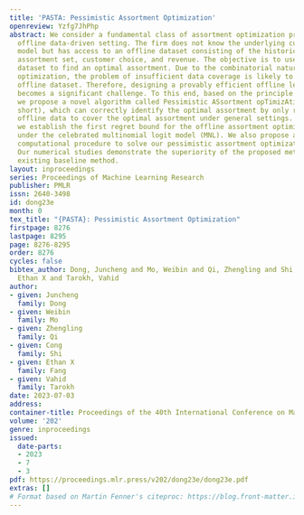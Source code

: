 ```yaml
---
title: 'PASTA: Pessimistic Assortment Optimization'
openreview: Yzfg7JhPhp
abstract: We consider a fundamental class of assortment optimization problems in an
  offline data-driven setting. The firm does not know the underlying customer choice
  model but has access to an offline dataset consisting of the historically offered
  assortment set, customer choice, and revenue. The objective is to use the offline
  dataset to find an optimal assortment. Due to the combinatorial nature of assortment
  optimization, the problem of insufficient data coverage is likely to occur in the
  offline dataset. Therefore, designing a provably efficient offline learning algorithm
  becomes a significant challenge. To this end, based on the principle of pessimism,
  we propose a novel algorithm called Pessimistic ASsortment opTimizAtion (PASTA for
  short), which can correctly identify the optimal assortment by only requiring the
  offline data to cover the optimal assortment under general settings. In particular,
  we establish the first regret bound for the offline assortment optimization problem
  under the celebrated multinomial logit model (MNL). We also propose an efficient
  computational procedure to solve our pessimistic assortment optimization problem.
  Our numerical studies demonstrate the superiority of the proposed method over the
  existing baseline method.
layout: inproceedings
series: Proceedings of Machine Learning Research
publisher: PMLR
issn: 2640-3498
id: dong23e
month: 0
tex_title: "{PASTA}: Pessimistic Assortment Optimization"
firstpage: 8276
lastpage: 8295
page: 8276-8295
order: 8276
cycles: false
bibtex_author: Dong, Juncheng and Mo, Weibin and Qi, Zhengling and Shi, Cong and Fang,
  Ethan X and Tarokh, Vahid
author:
- given: Juncheng
  family: Dong
- given: Weibin
  family: Mo
- given: Zhengling
  family: Qi
- given: Cong
  family: Shi
- given: Ethan X
  family: Fang
- given: Vahid
  family: Tarokh
date: 2023-07-03
address: 
container-title: Proceedings of the 40th International Conference on Machine Learning
volume: '202'
genre: inproceedings
issued:
  date-parts:
  - 2023
  - 7
  - 3
pdf: https://proceedings.mlr.press/v202/dong23e/dong23e.pdf
extras: []
# Format based on Martin Fenner's citeproc: https://blog.front-matter.io/posts/citeproc-yaml-for-bibliographies/
---
```


